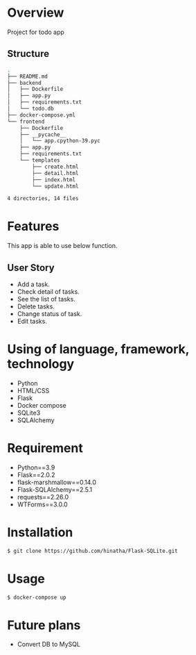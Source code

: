 # Overview
Project for todo app

## Structure

```bash
.
├── README.md
├── backend
│   ├── Dockerfile
│   ├── app.py
│   ├── requirements.txt
│   └── todo.db
├── docker-compose.yml
└── frontend
    ├── Dockerfile
    ├── __pycache__
    │   └── app.cpython-39.pyc
    ├── app.py
    ├── requirements.txt
    └── templates
        ├── create.html
        ├── detail.html
        ├── index.html
        └── update.html

4 directories, 14 files
```

# Features
This app is able to use below function.

## User Story
- Add a task.
- Check detail of tasks.
- See the list of tasks.
- Delete tasks.
- Change status of task.
- Edit tasks.

# Using of language, framework, technology
- Python
- HTML/CSS
- Flask
- Docker compose
- SQLite3
- SQLAlchemy
  
# Requirement
- Python==3.9
- Flask==2.0.2
- flask-marshmallow==0.14.0
- Flask-SQLAlchemy==2.5.1
- requests==2.26.0
- WTForms==3.0.0
 
# Installation
 
```bash
$ git clone https://github.com/hinatha/Flask-SQLite.git
```
 
# Usage
 
```bash
$ docker-compose up
```
 
# Future plans
- Convert DB to MySQL
